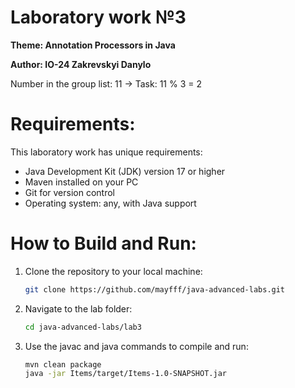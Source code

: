 # Laboratory work №3
**Theme: Annotation Processors in Java**

**Author: IO-24 Zakrevskyi Danylo**

Number in the group list: 11 -> Task: 11 % 3 = 2

# Requirements:
This laboratory work has unique requirements:
- Java Development Kit (JDK) version 17 or higher
- Maven installed on your PC
- Git for version control
- Operating system: any, with Java support

# How to Build and Run:
1. Clone the repository to your local machine:
   ```bash
   git clone https://github.com/mayfff/java-advanced-labs.git
   ```
2. Navigate to the lab folder:
   ```bash
   cd java-advanced-labs/lab3
   ```
   
3. Use the javac and java commands to compile and run:
   ```bash
   mvn clean package
   java -jar Items/target/Items-1.0-SNAPSHOT.jar
   ```